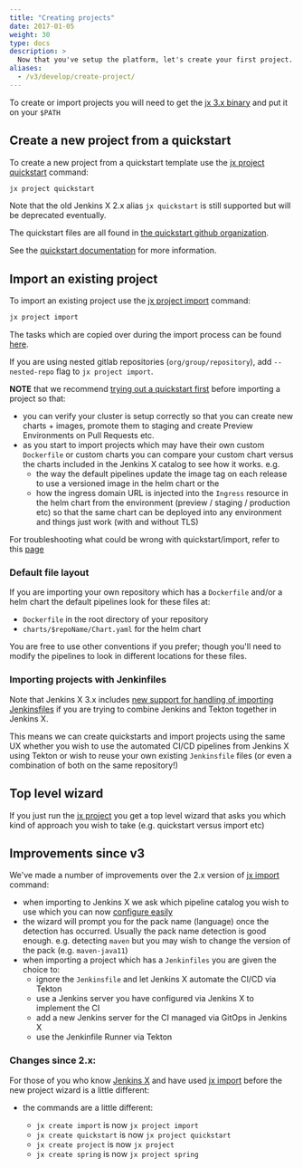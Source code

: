 ```yaml
---
title: "Creating projects"
date: 2017-01-05
weight: 30
type: docs
description: >
  Now that you've setup the platform, let's create your first project.
aliases:
  - /v3/develop/create-project/
---
```


To create or import projects you will need to get the [jx 3.x binary](/v3/guides/jx3/) and put it on your `$PATH`

## Create a new project from a quickstart

To create a new project from a quickstart template use the [jx project quickstart](/v3/develop/reference/jx/project/quickstart) command:

```bash
jx project quickstart
```

Note that the old Jenkins X 2.x alias `jx quickstart` is still supported but will be deprecated eventually.

The quickstart files are all found in [the quickstart github organization](https://github.com/jenkins-x-quickstarts).

See the [quickstart documentation](/v3/about/how-it-works/#importing--creating-quickstarts) for more information.

## Import an existing project

To import an existing project use the [jx project import](/v3/develop/reference/jx/project/import) command:

```bash
jx project import
```

The tasks which are copied over during the import process can be found [here](https://github.com/jenkins-x/jx3-pipeline-catalog/tree/master/tasks).

If you are using nested gitlab repositories (`org/group/repository`), add `--nested-repo` flag to `jx project import`.

**NOTE** that we recommend [trying out a quickstart first](#create-a-new-project-from-a-quickstart) before importing a project so that:

- you can verify your cluster is setup correctly so that you can create new charts + images, promote them to staging and create Preview Environments on Pull Requests etc.
- as you start to import projects which may have their own custom `Dockerfile` or custom charts you can compare your custom chart versus the charts included in the Jenkins X catalog to see how it works. e.g.
  - the way the default pipelines update the image tag on each release to use a versioned image in the helm chart or the
  - how the ingress domain URL is injected into the `Ingress` resource in the helm chart from the environment (preview / staging / production etc) so that the same chart can be deployed into any environment and things just work (with and without TLS)

For troubleshooting what could be wrong with quickstart/import, refer to this [page](/v3/admin/troubleshooting/quickstart-import/)

### Default file layout

If you are importing your own repository which has a `Dockerfile` and/or a helm chart the default pipelines look for these files at:

- `Dockerfile` in the root directory of your repository
- `charts/$repoName/Chart.yaml` for the helm chart

You are free to use other conventions if you prefer; though you'll need to modify the pipelines to look in different locations for these files.

### Importing projects with Jenkinfiles

Note that Jenkins X 3.x includes [new support for handling of importing Jenkinsfiles](jenkinsfile) if you are trying to combine Jenkins and Tekton together in Jenkins X.

This means we can create quickstarts and import projects using the same UX whether you wish to use the automated CI/CD pipelines from Jenkins X using Tekton or wish to reuse your own existing `Jenkinsfile` files (or even a combination of both on the same repository!)

## Top level wizard

If you just run the [jx project](/v3/develop/reference/jx/project) you get a top level wizard that asks you which kind of approach you wish to take (e.g. quickstart versus import etc)

## Improvements since v3

We've made a number of improvements over the 2.x version of [jx import](https://jenkins-x.io/commands/jx_import/) command:

- when importing to Jenkins X we ask which pipeline catalog you wish to use which you can now [configure easily](/v3/about/extending/#pipeline-catalog)
- the wizard will prompt you for the pack name (language) once the detection has occurred. Usually the pack name detection is good enough. e.g. detecting `maven` but you may wish to change the version of the pack (e.g. `maven-java11`)
- when importing a project which has a `Jenkinfiles` you are given the choice to:
  - ignore the `Jenkinsfile` and let Jenkins X automate the CI/CD via Tekton
  - use a Jenkins server you have configured via Jenkins X to implement the CI
  - add a new Jenkins server for the CI managed via GitOps in Jenkins X
  - use the Jenkinfile Runner via Tekton

### Changes since 2.x:

For those of you who know [Jenkins X](https://jenkins-x.io/) and have used [jx import](https://jenkins-x.io/commands/jx_import/) before the new project wizard is a little different:

- the commands are a little different:

  - `jx create import` is now `jx project import`
  - `jx create quickstart` is now `jx project quickstart`
  - `jx create project` is now `jx project`
  - `jx create spring` is now `jx project spring`
